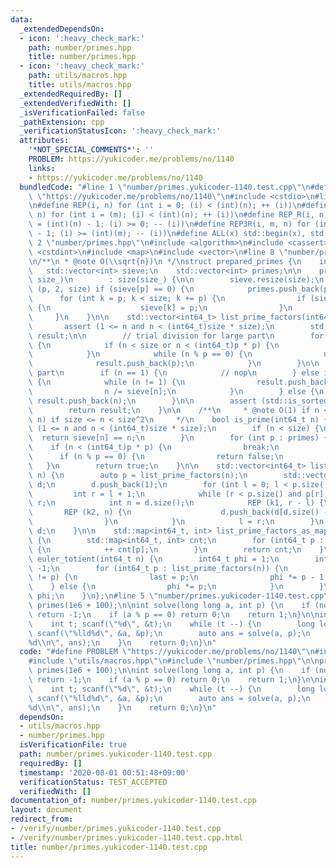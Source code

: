 ```yaml
---
data:
  _extendedDependsOn:
  - icon: ':heavy_check_mark:'
    path: number/primes.hpp
    title: number/primes.hpp
  - icon: ':heavy_check_mark:'
    path: utils/macros.hpp
    title: utils/macros.hpp
  _extendedRequiredBy: []
  _extendedVerifiedWith: []
  _isVerificationFailed: false
  _pathExtension: cpp
  _verificationStatusIcon: ':heavy_check_mark:'
  attributes:
    '*NOT_SPECIAL_COMMENTS*': ''
    PROBLEM: https://yukicoder.me/problems/no/1140
    links:
    - https://yukicoder.me/problems/no/1140
  bundledCode: "#line 1 \"number/primes.yukicoder-1140.test.cpp\"\n#define PROBLEM\
    \ \"https://yukicoder.me/problems/no/1140\"\n#include <cstdio>\n#line 2 \"utils/macros.hpp\"\
    \n#define REP(i, n) for (int i = 0; (i) < (int)(n); ++ (i))\n#define REP3(i, m,\
    \ n) for (int i = (m); (i) < (int)(n); ++ (i))\n#define REP_R(i, n) for (int i\
    \ = (int)(n) - 1; (i) >= 0; -- (i))\n#define REP3R(i, m, n) for (int i = (int)(n)\
    \ - 1; (i) >= (int)(m); -- (i))\n#define ALL(x) std::begin(x), std::end(x)\n#line\
    \ 2 \"number/primes.hpp\"\n#include <algorithm>\n#include <cassert>\n#include\
    \ <cstdint>\n#include <map>\n#include <vector>\n#line 8 \"number/primes.hpp\"\n\
    \n/**\n * @note O(\\sqrt{n})\n */\nstruct prepared_primes {\n    int size;\n \
    \   std::vector<int> sieve;\n    std::vector<int> primes;\n\n    prepared_primes(int\
    \ size_)\n        : size(size_) {\n\n        sieve.resize(size);\n        REP3\
    \ (p, 2, size) if (sieve[p] == 0) {\n            primes.push_back(p);\n      \
    \      for (int k = p; k < size; k += p) {\n                if (sieve[k] == 0)\
    \ {\n                    sieve[k] = p;\n                }\n            }\n   \
    \     }\n    }\n\n    std::vector<int64_t> list_prime_factors(int64_t n) {\n \
    \       assert (1 <= n and n < (int64_t)size * size);\n        std::vector<int64_t>\
    \ result;\n\n        // trial division for large part\n        for (int p : primes)\
    \ {\n            if (n < size or n < (int64_t)p * p) {\n                break;\n\
    \            }\n            while (n % p == 0) {\n                n /= p;\n  \
    \              result.push_back(p);\n            }\n        }\n\n        // small\
    \ part\n        if (n == 1) {\n            // nop\n        } else if (n < size)\
    \ {\n            while (n != 1) {\n                result.push_back(sieve[n]);\n\
    \                n /= sieve[n];\n            }\n        } else {\n           \
    \ result.push_back(n);\n        }\n\n        assert (std::is_sorted(ALL(result)));\n\
    \        return result;\n    }\n\n    /**\n     * @note O(1) if n < size; O(sqrt\
    \ n) if size <= n < size^2\n     */\n    bool is_prime(int64_t n) {\n        assert\
    \ (1 <= n and n < (int64_t)size * size);\n        if (n < size) {\n          \
    \  return sieve[n] == n;\n        }\n        for (int p : primes) {\n        \
    \    if (n < (int64_t)p * p) {\n                break;\n            }\n      \
    \      if (n % p == 0) {\n                return false;\n            }\n     \
    \   }\n        return true;\n    }\n\n    std::vector<int64_t> list_all_factors(int64_t\
    \ n) {\n        auto p = list_prime_factors(n);\n        std::vector<int64_t>\
    \ d;\n        d.push_back(1);\n        for (int l = 0; l < p.size(); ) {\n   \
    \         int r = l + 1;\n            while (r < p.size() and p[r] == p[l]) ++\
    \ r;\n            int n = d.size();\n            REP (k1, r - l) {\n         \
    \       REP (k2, n) {\n                    d.push_back(d[d.size() - n] * p[l]);\n\
    \                }\n            }\n            l = r;\n        }\n        return\
    \ d;\n    }\n\n    std::map<int64_t, int> list_prime_factors_as_map(int64_t n)\
    \ {\n        std::map<int64_t, int> cnt;\n        for (int64_t p : list_prime_factors(n))\
    \ {\n            ++ cnt[p];\n        }\n        return cnt;\n    }\n\n    int64_t\
    \ euler_totient(int64_t n) {\n        int64_t phi = 1;\n        int64_t last =\
    \ -1;\n        for (int64_t p : list_prime_factors(n)) {\n            if (last\
    \ != p) {\n                last = p;\n                phi *= p - 1;\n        \
    \    } else {\n                phi *= p;\n            }\n        }\n        return\
    \ phi;\n    }\n};\n#line 5 \"number/primes.yukicoder-1140.test.cpp\"\n\nprepared_primes\
    \ primes(1e6 + 100);\n\nint solve(long long a, int p) {\n    if (not primes.is_prime(p))\
    \ return -1;\n    if (a % p == 0) return 0;\n    return 1;\n}\n\nint main() {\n\
    \    int t; scanf(\"%d\", &t);\n    while (t --) {\n        long long a; int p;\
    \ scanf(\"%lld%d\", &a, &p);\n        auto ans = solve(a, p);\n        printf(\"\
    %d\\n\", ans);\n    }\n    return 0;\n}\n"
  code: "#define PROBLEM \"https://yukicoder.me/problems/no/1140\"\n#include <cstdio>\n\
    #include \"utils/macros.hpp\"\n#include \"number/primes.hpp\"\n\nprepared_primes\
    \ primes(1e6 + 100);\n\nint solve(long long a, int p) {\n    if (not primes.is_prime(p))\
    \ return -1;\n    if (a % p == 0) return 0;\n    return 1;\n}\n\nint main() {\n\
    \    int t; scanf(\"%d\", &t);\n    while (t --) {\n        long long a; int p;\
    \ scanf(\"%lld%d\", &a, &p);\n        auto ans = solve(a, p);\n        printf(\"\
    %d\\n\", ans);\n    }\n    return 0;\n}\n"
  dependsOn:
  - utils/macros.hpp
  - number/primes.hpp
  isVerificationFile: true
  path: number/primes.yukicoder-1140.test.cpp
  requiredBy: []
  timestamp: '2020-08-01 00:51:48+09:00'
  verificationStatus: TEST_ACCEPTED
  verifiedWith: []
documentation_of: number/primes.yukicoder-1140.test.cpp
layout: document
redirect_from:
- /verify/number/primes.yukicoder-1140.test.cpp
- /verify/number/primes.yukicoder-1140.test.cpp.html
title: number/primes.yukicoder-1140.test.cpp
---
```

